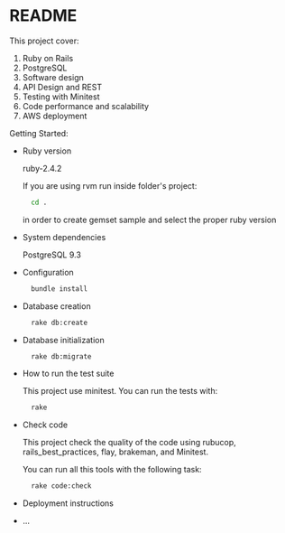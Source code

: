 # README

This project cover:

  1. Ruby on Rails
  2. PostgreSQL
  3. Software design
  4. API Design and REST
  5. Testing with Minitest
  6. Code performance and scalability
  7. AWS deployment

Getting Started:

* Ruby version

  ruby-2.4.2

  If you are using rvm run inside folder's project:
  ```bash
    cd .
  ```
  in order to create gemset sample and select the proper ruby version

* System dependencies

    PostgreSQL 9.3

* Configuration

  ```bash
    bundle install
  ```

* Database creation

  ```bash
    rake db:create
  ```
* Database initialization

  ```bash
    rake db:migrate
  ```
* How to run the test suite

  This project use minitest. You can run the tests with:
  ```bash
    rake
  ```
* Check code

  This project check the quality of the code using rubucop, rails_best_practices,
  flay, brakeman, and Minitest.

  You can run all this tools with the following task:

  ```bash
    rake code:check
  ```
* Deployment instructions

* ...
